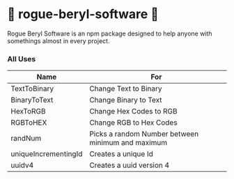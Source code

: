 # 🔱 rogue-beryl-software 🔱
Rogue Beryl Software is an npm package designed to help anyone with somethings almost in every project.

### All Uses


|    Name    |      For      |
|------------|---------------|
|TextToBinary|Change Text to Binary|
|BinaryToText|Change Binary to Text|
|HexToRGB|Change Hex Codes to RGB|
|RGBToHEX|Change RGB to Hex Codes|
|randNum|Picks a random Number between minimum and maximum |
|uniqueIncrementingId|Creates a unique Id|
|uuidv4|Creates a uuid version 4|